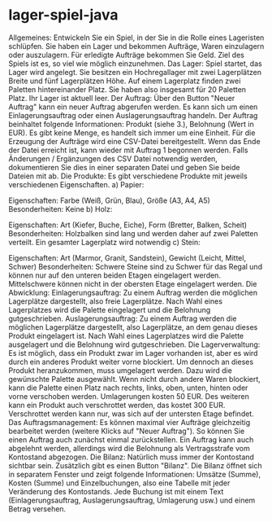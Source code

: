 # lager-spiel-java

Allgemeines:
Entwickeln Sie ein Spiel, in der Sie in die Rolle eines Lageristen schlüpfen. Sie haben ein Lager und bekommen Aufträge, Waren einzulagern oder auszulagern. Für erledigte Aufträge bekommen Sie Geld. Ziel des Spiels ist es, so viel wie möglich einzunehmen.
Das Lager:
Spiel startet, das Lager wird angelegt. Sie besitzen ein Hochregallager mit zwei Lagerplätzen Breite und fünf Lagerplätzen Höhe. Auf einem Lagerplatz finden zwei Paletten hintereinander Platz. Sie haben also insgesamt für 20 Paletten Platz. Ihr Lager ist aktuell leer.
Der Auftrag:
Über den Button "Neuer Auftrag" kann ein neuer Auftrag abgerufen werden. Es kann sich um einen Einlagerungsauftrag oder einen Auslagerungsauftrag handeln. Der Auftrag beinhaltet folgende Informationen: Produkt (siehe 3.), Belohnung (Wert in EUR). Es gibt keine Menge, es handelt sich immer um eine Einheit. Für die Erzeugung der Aufträge wird eine CSV-Datei bereitgestellt. Wenn das Ende der Datei erreicht ist, kann wieder mit Auftrag 1 begonnen werden. Falls Änderungen / Ergänzungen des CSV Datei notwendig werden, dokumentieren Sie dies in einer separaten Datei und geben Sie beide Dateien mit ab.
Die Produkte:
Es gibt verschiedene Produkte mit jeweils verschiedenen Eigenschaften.
a) Papier:

Eigenschaften: Farbe (Weiß, Grün, Blau), Größe (A3, A4, A5)
Besonderheiten: Keine
b) Holz:

Eigenschaften: Art (Kiefer, Buche, Eiche), Form (Bretter, Balken, Scheit)
Besonderheiten: Holzbalken sind lang und werden daher auf zwei Paletten verteilt. Ein gesamter Lagerplatz wird notwendig
c) Stein:

Eigenschaften: Art (Marmor, Granit, Sandstein), Gewicht (Leicht, Mittel, Schwer)
Besonderheiten: Schwere Steine sind zu Schwer für das Regal und können nur auf den unteren beiden Etagen eingelagert werden. Mittelschwere können nicht in der obersten Etage eingelagert werden.
Die Abwicklung:
Einlagerungsauftrag: Zu einem Auftrag werden die möglichen Lagerplätze dargestellt, also freie Lagerplätze. Nach Wahl eines Lagerplatzes wird die Palette eingelagert und die Belohnung gutgeschrieben.
Auslagerungsauftrag: Zu einem Auftrag werden die möglichen Lagerplätze dargestellt, also Lagerplätze, an dem genau dieses Produkt eingelagert ist. Nach Wahl eines Lagerplatzes wird die Palette ausgelagert und die Belohnung wird gutgeschrieben.
Die Lagerverwaltung:
Es ist möglich, dass ein Produkt zwar im Lager vorhanden ist, aber es wird durch ein anderes Produkt weiter vorne blockiert. Um dennoch an dieses Produkt heranzukommen, muss umgelagert werden. Dazu wird die gewünschte Palette ausgewählt. Wenn nicht durch andere Waren blockiert, kann die Palette einen Platz nach rechts, links, oben, unten, hinten oder vorne verschoben werden. Umlagerungen kosten 50 EUR. Des weiteren kann ein Produkt auch verschrottet werden, das kostet 300 EUR. Verschrottet werden kann nur, was sich auf der untersten Etage befindet.
Das Auftragsmanagement:
Es können maximal vier Aufträge gleichzeitig bearbeitet werden (weitere Klicks auf "Neuer Auftrag"). So können Sie einen Auftrag auch zunächst einmal zurückstellen. Ein Auftrag kann auch abgelehnt werden, allerdings wird die Belohnung als Vertragsstrafe vom Kontostand abgezogen.
Die Bilanz:
Natürlich muss immer der Kontostand sichtbar sein. Zusätzlich gibt es einen Button "Bilanz". Die Bilanz öffnet sich in separatem Fenster und zeigt folgende Informationen: Umsätze (Summe), Kosten (Summe) und Einzelbuchungen, also eine Tabelle mit jeder Veränderung des Kontostands. Jede Buchung ist mit einem Text (Einlagerungsauftrag, Auslagerungsauftrag, Umlagerung usw.) und einem Betrag versehen.
